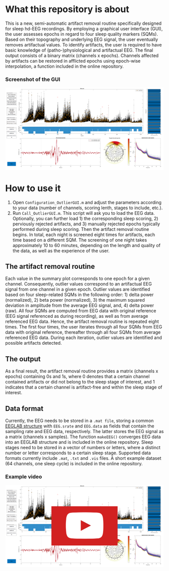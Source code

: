 # What this repository is about
This is a new, semi-automatic artifact removal routine specifically designed for sleep hd-EEG recordings. By employing a graphical user interface (GUI), the user assesses epochs in regard to four sleep quality markers (SQMs). Based on their topography and underlying EEG signal, the user eventually removes artifactual values. To identify artifacts, the user is required to have basic knowledge of (patho-)physiological and artifactual EEG. The final output consists of a binary matrix (channels x epochs). Channels affected by artifacts can be restored in afflicted epochs using epoch-wise interpolation, a function included in the online repository.

### Screenshot of the GUI
![](ScreenshotGUI.png "Screenshot of the Maltab GUI")



# How to use it
1. Open `Configuration_OutlierGUI.m` and adjust the parameters according to your data (number of channels, scoring lenth, stages to include, etc.).
2. Run `Call_OutlierGUI.m`. This script will ask you to load the EEG data. Optionally, you can further load 1) the corresponding sleep scoring, 2) perviously rejected artifacts, and 3) manually rejected epochs typically performed during sleep scoring. Then the artifact removal routine begins. In total, each night is screened eight times for artifacts, each time based on a different SQM. The screening of one night takes approximately 10 to 60 minutes, depending on the length and quality of the data, as well as the experience of the user.

## The artifact removal routine
Each value in the summary plot corresponds to one epoch for a given channel. Consequently, outlier values correspond to an artifactual EEG signal from one channel in a given epoch. Outlier values are identified based on four sleep-related SQMs in the following order: 1) delta power (normalized), 2) beta power (normalized), 3) the maximum squared deviation in amplitude from the average EEG signal, and, 4) delta power (raw). All four SQMs are computed from EEG data with original reference (EEG signal referenced as during recording), as well as from average referenced EEG data. Hence, the artifact removal routine is repeated eight times. The first four times, the user iterates through all four SQMs from EEG data with original reference, thereafter through all four SQMs from average referenced EEG data. During each iteration, outlier values are identified and possible artifacts detected. 

## The output
As a final result, the artifact removal routine provides a matrix (channels x epochs) containing 0s and 1s, where 0 denotes that a certain channel contained artifacts or did not belong to the sleep stage of interest, and 1 indicates that a certain channel is artifact-free and within the sleep stage of interest.

## Data format
Currently, the EEG needs to be stored in a `.mat file`, storing a common [EEGLAB structure](https://eeglab.org/tutorials/ConceptsGuide/Data_Structures.html#eeg-and-alleeg) with `EEG.srate` and `EEG.data` as fields that contain the sampling rate and EEG data, respectively. The latter stores the EEG signal as a matrix (channels x samples). The function `makeEEG()` converges EEG data into an EEGLAB structure and is included in the online repository. Sleep stages need to be stored in a vector of numbers or letters, where a distinct number or letter corresponds to a certain sleep stage. Supported data formats currently include `.mat`, `.txt` and `.vis` files.  A short example dataset (64 channels, one sleep cycle) is included in the online repository.

### Example video
[![IMAGE ALT TEXT](Thumbnail.png)](https://youtu.be/XG-Dh1JqR5E "How to use the GUI")
